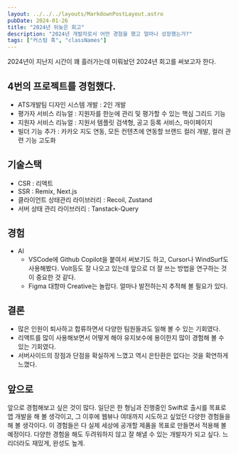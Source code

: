```yaml
---
layout: ../../../layouts/MarkdownPostLayout.astro
pubDate: 2024-01-26
title: "2024년 뒤늦은 회고"
description: "2024년 개발자로서 어떤 경험을 했고 얼마나 성장했는가?"
tags: ["커스텀 훅", "classNames"]
---
```


2024년이 지난지 시간이 꽤 흘러가는데 미뤄놨던 2024년 회고를 써보고자 한다.

## 4번의 프로젝트를 경험했다.

- ATS개발팀 디자인 시스템 개발 : 2인 개발
- 평가자 서비스 리뉴얼 : 지원자를 한눈에 관리 및 평가할 수 있는 핵심 그리드 기능
- 지원자 서비스 리뉴얼 : 지원서 템플릿 검색형, 공고 등록 서비스, 마이페이지
- 빌더 기능 추가 : 카카오 지도 연동, 모든 컨텐츠에 연동할 브랜드 컬러 개발, 컬러 관련 기능 고도화

## 기술스택

- CSR : 리액트
- SSR : Remix, Next.js
- 클라이언트 상태관리 라이브러리 : Recoil, Zustand
- 서버 상태 관리 라이브러리 : Tanstack-Query

## 경험

- AI
  - VSCode에 Github Copilot을 붙여서 써보기도 하고, Cursor나 WindSurf도 사용해봤다. Volt등도 잘 나오고 있는데 앞으로 더 잘 쓰는 방법을 연구하는 것이 중요한 것 같다.
  - Figma 대항마 Creative는 놀랍다. 얼마나 발전하는지 추적해 볼 필요가 있다.

## 결론

- 많은 인원이 퇴사하고 합류하면서 다양한 팀원들과도 일해 볼 수 있는 기회였다.
- 리액트를 많이 사용해보면서 어떻게 해야 유지보수에 용이한지 많이 경험해 볼 수 있는 기회였다.
- 서버사이드의 장점과 단점을 확실하게 느꼈고 역시 은탄환은 없다는 것을 확연하게 느꼈다.

## 앞으로

앞으로 경험해보고 싶은 것이 많다. 일단은 한 형님과 진행중인 Swift로 출시를 목표로 앱 개발을 해 볼 생각이고, 그 이후에 웹뷰나 여태까지 시도하고 싶었던 다양한 경험들을 해 볼 생각이다. 이 경험들은 다 실제 세상에 공개할 제품을 목표로 만들면서 적용해 볼 예정이다. 다양한 경험을 해도 두려워하지 않고 잘 해낼 수 있는 개발자가 되고 싶다. 느리더라도 재밌게, 완성도 높게.
